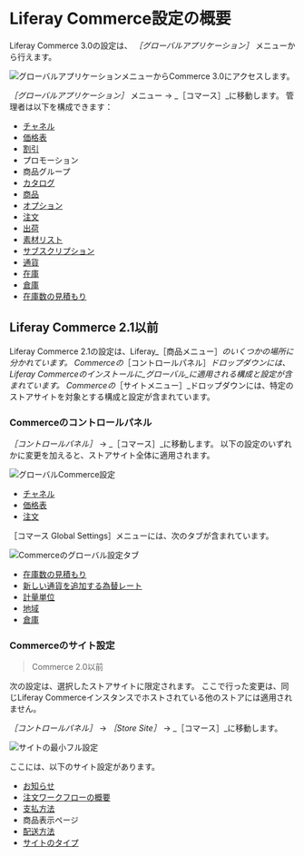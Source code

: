 # Liferay Commerce設定の概要

Liferay Commerce 3.0の設定は、 _［グローバルアプリケーション］_ メニューから行えます。

![グローバルアプリケーションメニューからCommerce 3.0にアクセスします。](./liferay-commerce-configuration-overview/images/06.png)

_［グローバルアプリケーション］_ メニュー &rarr; _［コマース］_に移動します。 管理者は以下を構成できます：

* [チャネル](../starting-a-store/channels/managing-channels.md)
* [価格表](../managing-a-catalog/managing-prices/creating-a-price-list.md)
* [割引](../promoting-products/introduction-to-discounts.md)
* プロモーション
* 商品グループ
* [カタログ](../managing-a-catalog/catalogs/creating-a-new-catalog.md)
* [商品](../managing-a-catalog/creating-and-managing-products/products/products-overview.md)
* [オプション](../managing-a-catalog/creating-and-managing-products/products/using-product-options.md)
* [注文](../orders-and-fulfillment/orders/orders-menu-reference-guide.md)
* [出荷](../orders-and-fulfillment/shipments/introduction-to-shipments.md)
* [素材リスト](../managing-a-catalog/creating-and-managing-products/products/managing-boms.md)
* [サブスクリプション](../orders-and-fulfillment/subscriptions/managing-subscriptions.md)
* [通貨](../store-administration/currencies/adding-a-new-currency.md)
* [在庫](../managing-a-catalog/managing-inventory/introduction-to-managing-inventory.md)
* [倉庫](../managing-a-catalog/managing-inventory/warehouse-reference-guide.md)
* [在庫数の見積もり](../managing-a-catalog/managing-inventory/availability-estimates.md)

## Liferay Commerce 2.1以前

Liferay Commerce 2.1の設定は、Liferay_［商品メニュー］_のいくつかの場所に分かれています。 Commerceの_［コントロールパネル］_ドロップダウンには、Liferay Commerceのインストールに_グローバル_に適用される構成と設定が含まれています。 Commerceの_［サイトメニュー］_ドロップダウンには、特定のストアサイトを対象とする構成と設定が含まれています。

### Commerceのコントロールパネル

_［コントロールパネル］_ → _［コマース］_に移動します。 以下の設定のいずれかに変更を加えると、ストアサイト全体に適用されます。

![グローバルCommerce設定](./liferay-commerce-configuration-overview/images/01.png)

* [チャネル](../starting-a-store/channels/managing-channels.md)
* [価格表](../managing-a-catalog/managing-prices/creating-a-price-list.md)
* [注文](../orders-and-fulfillment/orders/orders-menu-reference-guide.md)

［コマース Global Settings］メニューには、次のタブが含まれています。

![Commerceのグローバル設定タブ](./liferay-commerce-configuration-overview/images/02.png)

* [在庫数の見積もり](../managing-a-catalog/managing-inventory/availability-estimates.md)
* [新しい通貨を追加する為替レート](../store-administration/currencies/adding-a-new-currency.md)
* [計量単位](../store-administration/configuring-shipping-methods/measurement-units.md)
* [地域](../store-administration/adding-regions.md)
* [倉庫](../managing-a-catalog/managing-inventory/warehouse-reference-guide.md)

### Commerceのサイト設定

> Commerce 2.0以前

次の設定は、選択したストアサイトに限定されます。 ここで行った変更は、同じLiferay Commerceインスタンスでホストされている他のストアには適用されません。

_［コントロールパネル］_ → _［Store Site］_ → _［コマース］_に移動します。

![サイトの最小フル設定](./liferay-commerce-configuration-overview/images/03.png)

ここには、以下のサイト設定があります。

* [お知らせ](./sending-emails/using-notification-templates.md)
* [注文ワークフローの概要](../orders-and-fulfillment/order-workflows/introduction-to-order-workflows.md)
* [支払方法](../store-administration/configuring-payment-methods/payments.md)
* 商品表示ページ
* [配送方法](../store-administration/configuring-shipping-methods/shipping-method-reference.md)
* [サイトのタイプ](../starting-a-store/sites-and-site-types.md)
